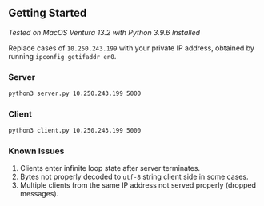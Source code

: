## Getting Started
*Tested on MacOS Ventura 13.2 with Python 3.9.6 Installed*

Replace cases of `10.250.243.199` with your private IP address, obtained by running `ipconfig getifaddr en0`.
### Server
```bash
python3 server.py 10.250.243.199 5000
```

### Client
```bash
python3 client.py 10.250.243.199 5000
```

### Known Issues

1. Clients enter infinite loop state after server terminates.
2. Bytes not properly decoded to `utf-8` string client side in some cases.
3. Multiple clients from the same IP address not served properly (dropped messages).

